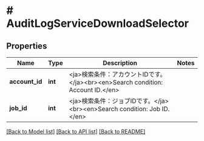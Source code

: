 # # AuditLogServiceDownloadSelector

## Properties

Name | Type | Description | Notes
------------ | ------------- | ------------- | -------------
**account_id** | **int** | &lt;ja&gt;検索条件：アカウントIDです。&lt;/ja&gt;&lt;br&gt;&lt;en&gt;Search condition: Account ID.&lt;/en&gt; | 
**job_id** | **int** | &lt;ja&gt;検索条件：ジョブIDです。&lt;/ja&gt;&lt;br&gt;&lt;en&gt;Search condition: Job ID.&lt;/en&gt; | 

[[Back to Model list]](../../README.md#documentation-for-models) [[Back to API list]](../../README.md#documentation-for-api-endpoints) [[Back to README]](../../README.md)


